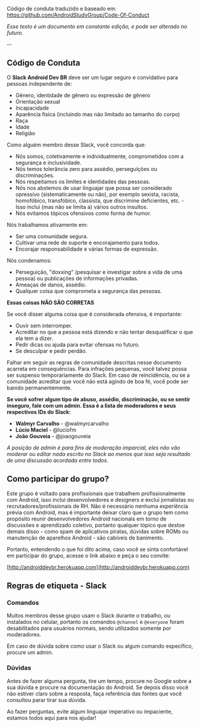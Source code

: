 
Código de conduta traduzido e baseado em: https://github.com/AndroidStudyGroup/Code-Of-Conduct

*Esse texto é um documento em constante edição, e pode ser alterado no futuro.*

--

## Código de Conduta

O **Slack Android Dev BR** deve ser um lugar seguro e convidativo para pessoas independente de:
- Gênero, identidade de gênero ou expressão de gênero
- Orientação sexual
- Incapacidade
- Aparência física (incluindo mas não limitado ao tamanho do corpo)
- Raça
- Idade
- Religião

Como alguém membro desse Slack, você concorda que:

* Nós somos, coletivamente e individualmente, comprometidos com a segurança e inclusividade.
* Nós temos tolerância zero para assédio, perseguições ou discriminações.
* Nós respeitamos os limites e identidades das pessoas.
* Nós nos abstemos de usar linguajar que possa ser considerado opressivo (sistematicamente ou não), por exemplo sexista, racista, homofóbico, transfóbico, classista, que discrimine deficientes, etc. - Isso inclui (mas não se limita a) vários outros insultos.
* Nós evitamos tópicos ofensivos como forma de humor.

Nós trabalhamos ativamente em:

* Ser uma comunidade segura.
* Cultivar uma rede de suporte e encorajamento para todos.
* Encorajar responsabilidade e várias formas de expressão.

Nós condenamos:

* Perseguição, "doxxing" (pesquisar e investigar sobre a vida de uma pessoa) ou publicações de informações privadas.
* Ameaças de danos, assédio.
* Qualquer coisa que comprometa a segurança das pessoas.

**Essas coisas NÃO SÃO CORRETAS**

Se você disser alguma coisa que é considerada ofensiva, é importante:

* Ouvir sem interromper.
* Acreditar no que a pessoa está dizendo e não tentar desqualificar o que ela tem a dizer.
* Pedir dicas ou ajuda para evitar ofensas no futuro.
* Se desculpar e pedir perdão.

Falhar em seguir as regras de comunidade descritas nesse documento acarreta em consequências. Para infrações pequenas, você talvez possa ser suspenso temporariamente do Slack. Em caso de reincidência, ou se a comunidade acreditar que você não está agindo de boa fé, você pode ser banido permanentemente.

**Se você sofrer algum tipo de abuso, assédio, discriminação, ou se sentir inseguro, fale com um admin. Essa é a lista de moderadores e seus respectivos IDs do Slack:**

* **Walmyr Carvalho** - @walmyrcarvalho
* **Lúcio Maciel** - @luciofm
* **João Gouveia** - @joaogouveia

*A posição de admin é para fins de moderação imparcial, eles não vão moderar ou editar nada escrito no Slack ao menos que isso seja resultado de uma discussão acordada entre todos.*

## Como participar do grupo?

Este grupo é voltado para profissionais que trabalhem profissionalmente com Android, isso inclui desenvolvedores e designers e exclui jornalistas ou recrutadores/profissionais de RH. Não é necessário nenhuma experiência prévia com Android, mas é importante deixar claro que o grupo tem como propósito reunir desenvolvedores Android nacionais em torno de discussões e aprendizado coletivo, portanto qualquer tópico que destoe demais disso - como spam de aplicativos piratas, dúvidas sobre ROMs ou manutenção de aparelhos Android - são cabíveis de banimento. 

Portanto, entendendo o que foi dito acima, caso você se sinta confortável em participar do grupo, acesse o link abaixo e peça o seu convite:

[http://androiddevbr.herokuapp.com](http://androiddevbr.herokuapp.com)

## Regras de etiqueta - Slack

### Comandos

Muitos membros desse grupo usam o Slack durante o trabalho, ou instalados no celular, portanto os comandos `@channel` e `@everyone` foram desabilitados para usuários normais, sendo utilizados somente por moderadores.

Em caso de dúvida sobre como usar o Slack ou algum comando específico, procure um admin.

### Dúvidas

Antes de fazer alguma pergunta, tire um tempo, procure no Google sobre a sua dúvida e procure na documentação do Android. Se depois disso você não estiver claro sobre a resposta, faça referência das fontes que você consultou parar tirar sua dúvida.

Ao fazer perguntas, evite algum linguajar imperativo ou impaciente, estamos todos aqui para nos ajudar!